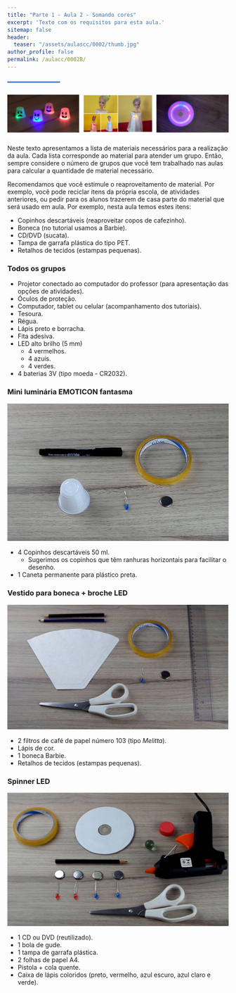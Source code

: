 ```yaml
---
title: "Parte 1 - Aula 2 - Somando cores"
excerpt: 'Texto com os requisitos para esta aula.'
sitemap: false
header: 
  teaser: "/assets/aulascc/0002/thumb.jpg" 
author_profile: false
permalink: /aulacc/0002B/
---
```

![Linha separadora](/assets/images/line.jpg)

![Exemplos dos projetos desta aula](/assets/aulascc/0002/thumb.jpg)

Neste texto apresentamos a lista de materiais necessários para a realização da aula. Cada lista corresponde ao material para atender um grupo. Então, sempre considere o número de grupos que você tem trabalhado nas aulas para calcular a quantidade de material necessário.

Recomendamos que você estimule o reaproveitamento de material. Por exemplo, você pode reciclar itens da própria escola, de atividades anteriores, ou pedir para os alunos trazerem de casa parte do material que será usado em aula. Por exemplo, nesta aula temos estes itens:
* Copinhos descartáveis (reaproveitar copos de cafezinho).
* Boneca (no tutorial usamos a Barbie).
* CD/DVD (sucata).
* Tampa de garrafa plástica do tipo PET.
* Retalhos de tecidos (estampas pequenas).

### Todos os grupos
* Projetor conectado ao computador do professor (para apresentação das opções de atividades).
* Óculos de proteção.
* Computador, tablet ou celular (acompanhamento dos tutoriais).
* Tesoura.
* Régua.
* Lápis preto e borracha.
* Fita adesiva.
* LED alto brilho (5 mm)
  * 4 vermelhos.
  * 4 azuis.
  * 4 verdes.
* 4 baterias 3V (tipo moeda - CR2032).

### Mini luminária EMOTICON fantasma
![Materiais para a mini luminaria EMOTICON fantasma](/assets/experimentos/0001/materiais.jpg)
* 4 Copinhos descartáveis 50 ml.
  * Sugerimos os copinhos que têm ranhuras horizontais para facilitar o desenho.
* 1 Caneta permanente para plástico preta.

### Vestido para boneca + broche LED
![Materiais para a para boneca + broche LED](/assets/experimentos/0002/materiais.jpg)
* 2 filtros de café de papel número 103 (tipo *Melitta*).
* Lápis de cor.
* 1 boneca Barbie.
* Retalhos de tecidos (estampas pequenas).

### Spinner LED
![Materiais para o Spinner LED](/assets/experimentos/0003/materiais.jpg)
* 1 CD ou DVD (reutilizado).
* 1 bola de gude.
* 1 tampa de garrafa plástica.
* 2 folhas de papel A4.
* Pistola + cola quente.
* Caixa de lápis coloridos (preto, vermelho, azul escuro, azul claro e verde).

